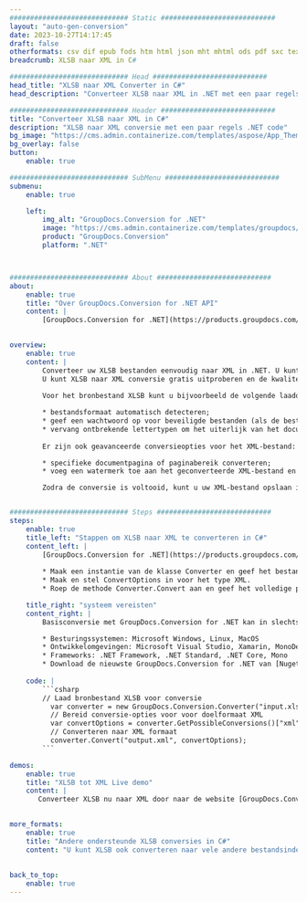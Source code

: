 ```yaml
---
############################# Static ############################
layout: "auto-gen-conversion"
date: 2023-10-27T14:17:45
draft: false
otherformats: csv dif epub fods htm html json mht mhtml ods pdf sxc tex tsv xlam xls xlsb xlsm xlsx xlt xltm xltx xml xps
breadcrumb: XLSB naar XML in C#

############################# Head ############################
head_title: "XLSB naar XML Converter in C#"
head_description: "Converteer XLSB naar XML in .NET met een paar regels code. Gebruik de GroupDocs Document Conversion API om meer dan 160 bestandsformaten te converteren."

############################# Header ############################
title: "Converteer XLSB naar XML in C#"
description: "XLSB naar XML conversie met een paar regels .NET code"
bg_image: "https://cms.admin.containerize.com/templates/aspose/App_Themes/V3/images/bg/header1.png"
bg_overlay: false
button:
    enable: true

############################# SubMenu ############################
submenu:
    enable: true

    left:
        img_alt: "GroupDocs.Conversion for .NET"
        image: "https://cms.admin.containerize.com/templates/groupdocs/images/product-logos/90x90-noborder/groupdocs-conversion-net.png"
        product: "GroupDocs.Conversion"
        platform: ".NET"



############################# About ############################
about:
    enable: true
    title: "Over GroupDocs.Conversion for .NET API"
    content: |
        [GroupDocs.Conversion for .NET](https://products.groupdocs.com/conversion/net/) kan worden gebruikt om Microsoft Word, Excel, PowerPoint, PDF, Visio en andere formaten te converteren. GroupDocs.Conversion is een standalone API die geschikt is voor back-end en interne systemen waar hoge prestaties vereist zijn. Het is niet afhankelijk van software zoals Microsoft of Open Office.
    

overview:
    enable: true
    content: |
        Converteer uw XLSB bestanden eenvoudig naar XML in .NET. U kunt slechts een paar C# coderegels gebruiken op elk platform naar keuze, zoals - Windows, Linux, macOS.
        U kunt XLSB naar XML conversie gratis uitproberen en de kwaliteit van de conversieresultaten evalueren. Naast eenvoudige scenario's voor bestandsconversie kunt u meer geavanceerde opties proberen voor het laden van het bronbestand XLSB en voor het opslaan van het XML-uitvoerresultaat. 
        
        Voor het bronbestand XLSB kunt u bijvoorbeeld de volgende laadopties gebruiken:

        * bestandsformaat automatisch detecteren;
        * geef een wachtwoord op voor beveiligde bestanden (als de bestandsindeling dit ondersteunt);
        * vervang ontbrekende lettertypen om het uiterlijk van het document te behouden.
        
        Er zijn ook geavanceerde conversieopties voor het XML-bestand:

        * specifieke documentpagina of paginabereik converteren;
        * voeg een watermerk toe aan het geconverteerde XML-bestand en nog veel meer.

        Zodra de conversie is voltooid, kunt u uw XML-bestand opslaan in het lokale bestandspad of in opslag van derden, zoals FTP, Amazon S3, Google Drive, Dropbox enz. Let op: om XLSB naar {{ te converteren) TO}} er is geen extra software nodig, zoals MS Office, Open Office, Adobe Acrobat Reader enz.


############################# Steps ############################
steps:
    enable: true
    title_left: "Stappen om XLSB naar XML te converteren in C#"
    content_left: |
        [GroupDocs.Conversion for .NET](https://products.groupdocs.com/conversion/net/) maakt het gemakkelijk voor ontwikkelaars om een ​​XLSB bestand naar XML te converteren met een paar regels code.
        
        * Maak een instantie van de klasse Converter en geef het bestand XLSB het volledige pad
        * Maak en stel ConvertOptions in voor het type XML.
        * Roep de methode Converter.Convert aan en geef het volledige pad en formaat (XML) door als parameter

    title_right: "systeem vereisten"
    content_right: |
        Basisconversie met GroupDocs.Conversion for .NET kan in slechts een paar eenvoudige stappen worden gedaan. Onze API's worden ondersteund op alle belangrijke platforms en besturingssystemen. Voordat u de onderstaande code uitvoert, moet u ervoor zorgen dat de volgende vereisten op uw systeem zijn geïnstalleerd.

        * Besturingssystemen: Microsoft Windows, Linux, MacOS
        * Ontwikkelomgevingen: Microsoft Visual Studio, Xamarin, MonoDevelop
        * Frameworks: .NET Framework, .NET Standard, .NET Core, Mono
        * Download de nieuwste GroupDocs.Conversion for .NET van [Nuget](https://www.nuget.org/packages/groupdocs.conversion)
         
    code: |
        ```csharp    
        // Laad bronbestand XLSB voor conversie
          var converter = new GroupDocs.Conversion.Converter("input.xlsb");
          // Bereid conversie-opties voor voor doelformaat XML
          var convertOptions = converter.GetPossibleConversions()["xml"].ConvertOptions;
          // Converteren naar XML formaat
          converter.Convert("output.xml", convertOptions);
        ```

demos:
    enable: true
    title: "XLSB tot XML Live demo"
    content: |
       Converteer XLSB nu naar XML door naar de website [GroupDocs.Conversion App](https://products.groupdocs.app/conversion/family) te gaan. Online demo heeft de volgende voordelen:
          

more_formats:
    enable: true
    title: "Andere ondersteunde XLSB conversies in C#"
    content: "U kunt XLSB ook converteren naar vele andere bestandsindelingen. Zie de lijst hieronder."
       
       
back_to_top:
    enable: true
---
```

